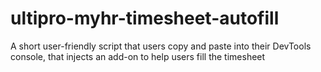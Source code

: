 # ultipro-myhr-timesheet-autofill
A short user-friendly script that users copy and paste into their DevTools console, that injects an add-on to help users fill the timesheet
